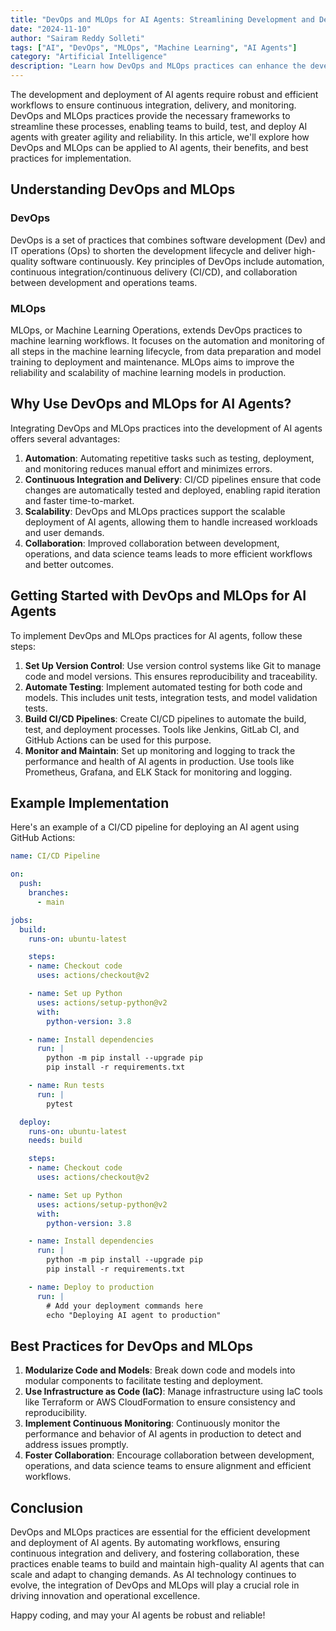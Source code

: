 ```yaml
---
title: "DevOps and MLOps for AI Agents: Streamlining Development and Deployment"
date: "2024-11-10"
author: "Sairam Reddy Solleti"
tags: ["AI", "DevOps", "MLOps", "Machine Learning", "AI Agents"]
category: "Artificial Intelligence"
description: "Learn how DevOps and MLOps practices can enhance the development and deployment of AI agents. This article covers the integration of these methodologies to streamline workflows and improve efficiency."
---
```


The development and deployment of AI agents require robust and efficient workflows to ensure continuous integration, delivery, and monitoring. DevOps and MLOps practices provide the necessary frameworks to streamline these processes, enabling teams to build, test, and deploy AI agents with greater agility and reliability. In this article, we'll explore how DevOps and MLOps can be applied to AI agents, their benefits, and best practices for implementation.

## Understanding DevOps and MLOps

### DevOps

DevOps is a set of practices that combines software development (Dev) and IT operations (Ops) to shorten the development lifecycle and deliver high-quality software continuously. Key principles of DevOps include automation, continuous integration/continuous delivery (CI/CD), and collaboration between development and operations teams.

### MLOps

MLOps, or Machine Learning Operations, extends DevOps practices to machine learning workflows. It focuses on the automation and monitoring of all steps in the machine learning lifecycle, from data preparation and model training to deployment and maintenance. MLOps aims to improve the reliability and scalability of machine learning models in production.

## Why Use DevOps and MLOps for AI Agents?

Integrating DevOps and MLOps practices into the development of AI agents offers several advantages:

1. **Automation**: Automating repetitive tasks such as testing, deployment, and monitoring reduces manual effort and minimizes errors.
2. **Continuous Integration and Delivery**: CI/CD pipelines ensure that code changes are automatically tested and deployed, enabling rapid iteration and faster time-to-market.
3. **Scalability**: DevOps and MLOps practices support the scalable deployment of AI agents, allowing them to handle increased workloads and user demands.
4. **Collaboration**: Improved collaboration between development, operations, and data science teams leads to more efficient workflows and better outcomes.

## Getting Started with DevOps and MLOps for AI Agents

To implement DevOps and MLOps practices for AI agents, follow these steps:

1. **Set Up Version Control**: Use version control systems like Git to manage code and model versions. This ensures reproducibility and traceability.
2. **Automate Testing**: Implement automated testing for both code and models. This includes unit tests, integration tests, and model validation tests.
3. **Build CI/CD Pipelines**: Create CI/CD pipelines to automate the build, test, and deployment processes. Tools like Jenkins, GitLab CI, and GitHub Actions can be used for this purpose.
4. **Monitor and Maintain**: Set up monitoring and logging to track the performance and health of AI agents in production. Use tools like Prometheus, Grafana, and ELK Stack for monitoring and logging.

## Example Implementation

Here's an example of a CI/CD pipeline for deploying an AI agent using GitHub Actions:

```yaml
name: CI/CD Pipeline

on:
  push:
    branches:
      - main

jobs:
  build:
    runs-on: ubuntu-latest

    steps:
    - name: Checkout code
      uses: actions/checkout@v2

    - name: Set up Python
      uses: actions/setup-python@v2
      with:
        python-version: 3.8

    - name: Install dependencies
      run: |
        python -m pip install --upgrade pip
        pip install -r requirements.txt

    - name: Run tests
      run: |
        pytest

  deploy:
    runs-on: ubuntu-latest
    needs: build

    steps:
    - name: Checkout code
      uses: actions/checkout@v2

    - name: Set up Python
      uses: actions/setup-python@v2
      with:
        python-version: 3.8

    - name: Install dependencies
      run: |
        python -m pip install --upgrade pip
        pip install -r requirements.txt

    - name: Deploy to production
      run: |
        # Add your deployment commands here
        echo "Deploying AI agent to production"
```

## Best Practices for DevOps and MLOps

1. **Modularize Code and Models**: Break down code and models into modular components to facilitate testing and deployment.
2. **Use Infrastructure as Code (IaC)**: Manage infrastructure using IaC tools like Terraform or AWS CloudFormation to ensure consistency and reproducibility.
3. **Implement Continuous Monitoring**: Continuously monitor the performance and behavior of AI agents in production to detect and address issues promptly.
4. **Foster Collaboration**: Encourage collaboration between development, operations, and data science teams to ensure alignment and efficient workflows.

## Conclusion

DevOps and MLOps practices are essential for the efficient development and deployment of AI agents. By automating workflows, ensuring continuous integration and delivery, and fostering collaboration, these practices enable teams to build and maintain high-quality AI agents that can scale and adapt to changing demands. As AI technology continues to evolve, the integration of DevOps and MLOps will play a crucial role in driving innovation and operational excellence.

Happy coding, and may your AI agents be robust and reliable!
